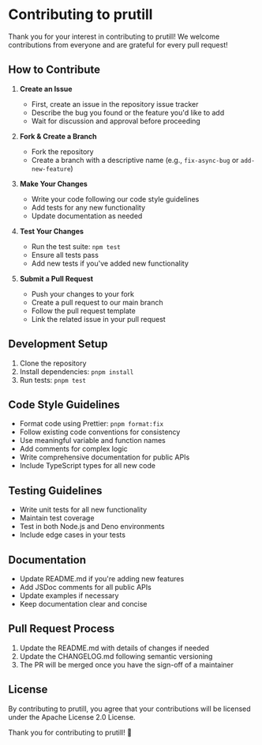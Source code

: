 # Contributing to prutill

Thank you for your interest in contributing to prutill! We welcome contributions from everyone and are grateful for
every pull request!

## How to Contribute

1. **Create an Issue**

    - First, create an issue in the repository issue tracker
    - Describe the bug you found or the feature you'd like to add
    - Wait for discussion and approval before proceeding

2. **Fork & Create a Branch**

    - Fork the repository
    - Create a branch with a descriptive name (e.g., `fix-async-bug` or `add-new-feature`)

3. **Make Your Changes**

    - Write your code following our code style guidelines
    - Add tests for any new functionality
    - Update documentation as needed

4. **Test Your Changes**

    - Run the test suite: `npm test`
    - Ensure all tests pass
    - Add new tests if you've added new functionality

5. **Submit a Pull Request**
    - Push your changes to your fork
    - Create a pull request to our main branch
    - Follow the pull request template
    - Link the related issue in your pull request

## Development Setup

1. Clone the repository
2. Install dependencies: `pnpm install`
3. Run tests: `pnpm test`

## Code Style Guidelines

- Format code using Prettier: `pnpm format:fix`
- Follow existing code conventions for consistency
- Use meaningful variable and function names
- Add comments for complex logic
- Write comprehensive documentation for public APIs
- Include TypeScript types for all new code

## Testing Guidelines

- Write unit tests for all new functionality
- Maintain test coverage
- Test in both Node.js and Deno environments
- Include edge cases in your tests

## Documentation

- Update README.md if you're adding new features
- Add JSDoc comments for all public APIs
- Update examples if necessary
- Keep documentation clear and concise

## Pull Request Process

1. Update the README.md with details of changes if needed
2. Update the CHANGELOG.md following semantic versioning
3. The PR will be merged once you have the sign-off of a maintainer

## License

By contributing to prutill, you agree that your contributions will be licensed under the Apache License 2.0 License.

Thank you for contributing to prutill! 🎉
